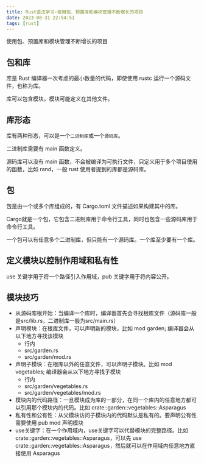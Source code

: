 ```yaml
---
title: Rust语法学习-使用包、预置库和模块管理不断增长的项目
date: 2023-08-31 22:54:51
tags: [rust]
---
```


使用包、预置库和模块管理不断增长的项目

<!--more-->

## 包和库

库是 Rust 编译器一次考虑的最小数量的代码，即使使用 rustc 运行一个源码文件，也称为库。

库可以包含模块，模块可能定义在其他文件。

## 库形态

库有两种形态，可以是一个`二进制库`或一个`源码库`。

二进制库需要有 main 函数定义。

源码库可以没有 main 函数，不会被编译为可执行文件，只定义用于多个项目使用的函数，比如 rand，一般 rust 使用者提到的库都是源码库。

## 包

包是由一个或多个库组成的，有 Cargo.toml 文件描述如果构建其中的库。

Cargo就是一个包，它包含二进制库用于命令行工具，同时也包含一些源码库用于命令行工具。

一个包可以有任意多个二进制库，但只能有一个源码库。一个库至少要有一个库。

## 定义模块以控制作用域和私有性

use 关键字用于将一个路径引入作用域，pub 关键字用于将内容公开。

## 模块技巧

- 从源码库根开始：当编译一个库时，编译器首先会寻找根库文件（源码库一般是src/lib.rs，二进制库一般为src/main.rs）
- 声明模块：在根库文件，可以声明新的模块，比如 mod garden; 编译器会从以下地方寻找该模块
    - 行内
    - src/garden.rs
    - src/garden/mod.rs
- 声明子模块：在根库以外的任意文件，可以声明子模块。比如 mod vegetables; 编译器会从以下地方寻找子模块
   - 行内
   - src/garden/vegetables.rs
   - src/garden/vegetables/mod.rs
- 模块内的代码路径：一旦模块成为库的一部分，在同一个库内的任意地方都可以引用那个模块内的代码。比如 crate::garden::vegetables::Asparagus
- 私有性和公有性：从父模块访问子模块内的代码默认是私有的。要声明公有性需要使用 pub mod 声明模块
- use关键字：在一个作用域内，use关键字可以代替模块的完整路径。比如 crate::garden::vegetables::Asparagus，可以先 use crate::garden::vegetables::Asparagus，然后就可以在作用域内任意地方直接使用 Asparagus
